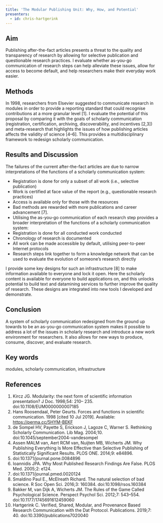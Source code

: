 ```yaml
---
title: 'The Modular Publishing Unit: Why, How, and Potential'
presenters:
  - id: chris-hartgerink
---
```


## Aim

Publishing after-the-fact articles presents a threat to the quality and transparency of research by allowing for selective publication and questionable research practices. I evaluate whether as-you-go communication of research steps can help alleviate these issues, allow for access to become default, and help researchers make their everyday work easier.

## Methods

In 1998, researchers from Elsevier suggested to communicate research in modules in order to provide a reporting standard that could recognise contributions at a more granular level [1]. I evaluate the potential of this proposal by comparing it with the goals of scholarly communication (registration, certification, archiving, discoverability, and incentives [2,3]) and meta-research that highlights the issues of how publishing articles affects the validity of science [4–6]. This provides a multidisciplinary framework to redesign scholarly communication.

## Results and Discussion

The failures of the current after-the-fact articles are due to narrow interpretations of the functions of a scholarly communication system:

- Registration is done for only a subset of all work (i.e., selective publication)
- Work is certified at face value of the report (e.g., questionable research practices)
- Access is available only for those with the resources
- Bad methods are rewarded with more publications and career advancement [7].
- Utilising the as-you-go communication of each research step provides a broader interpretation of the functions of a scholarly communication system:
- Registration is done for all conducted work conducted
- Chronology of research is documented
- All work can be made accessible by default, utilising peer-to-peer Internet protocols
- Research steps link together to form a knowledge network that can be used to evaluate the evolution of someone’s research directly

I provide some key designs for such an infrastructure [8] to make information available to everyone and lock it open. Here the scholarly content is available for everyone to build applications on, and this unlocks potential to build text and datamining services to further improve the quality of research. These designs are integrated into new tools I developed and demonstrate.

## Conclusion

A system of scholarly communication redesigned from the ground up towards to be an as-you-go communication system makes it possible to address a lot of the issues in scholarly research and introduce a new work environment for researchers. It also allows for new ways to produce, consume, discover, and evaluate research.

## Key words

modules, scholarly communication, infrastructure

## References

1. Kircz JG. Modularity: the next form of scientific information presentation? J Doc. 1998;54: 210– 235. doi:10.1108/EUM0000000007185
1. Hans Roosendaal, Peter Geurts. Forces and functions in scientific communication. 1998 [cited 10 Jul 2019]. Available: https://perma.cc/5HYM-BEKF
1. de Sompel HV, Payette S, Erickson J, Lagoze C, Warner S. Rethinking Scholarly Communication. Lib Mag. 2004;10. doi:10.1045/september2004-vandesompel
1. Assen MALM van, Aert RCM van, Nuijten MB, Wicherts JM. Why Publishing Everything Is More Effective than Selective Publishing of Statistically Significant Results. PLOS ONE. 2014;9: e84896.
1. doi:10.1371/journal.pone.0084896
1. Ioannidis JPA. Why Most Published Research Findings Are False. PLOS Med. 2005;2: e124.
1. doi:10.1371/journal.pmed.0020124
1. Smaldino Paul E., McElreath Richard. The natural selection of bad science. R Soc Open Sci. 2016;3: 160384. doi:10.1098/rsos.160384
1. Bakker M, van Dijk A, Wicherts JM. The Rules of the Game Called Psychological Science. Perspect Psychol Sci. 2012;7: 543–554. doi:10.1177/1745691612459060
1. Hartgerink C. Verified, Shared, Modular, and Provenance Based Research Communication with the Dat Protocol. Publications. 2019;7: 40. doi:10.3390/publications7020040
